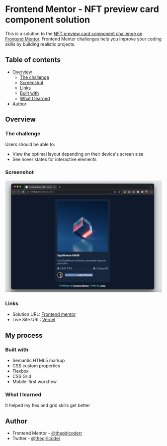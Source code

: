 # Frontend Mentor - NFT preview card component solution

This is a solution to the [NFT preview card component challenge on Frontend Mentor](https://www.frontendmentor.io/challenges/nft-preview-card-component-SbdUL_w0U). Frontend Mentor challenges help you improve your coding skills by building realistic projects.

## Table of contents

- [Overview](#overview)
  - [The challenge](#the-challenge)
  - [Screenshot](#screenshot)
  - [Links](#links)
  - [Built with](#built-with)
  - [What I learned](#what-i-learned)
- [Author](#author)

## Overview

### The challenge

Users should be able to:

- View the optimal layout depending on their device's screen size
- See hover states for interactive elements

### Screenshot

![](images/Screenshot%202022-09-08%20at%2022.42.32.png)

### Links

- Solution URL: [Frontend mentor](https://www.frontendmentor.io/solutions/nft-preview-cardcomponent-using-css-flec-and-grid-6v403d-LnI)
- Live Site URL: [Vercel](https://nft-preview-card-component-jade.vercel.app/)

## My process

### Built with

- Semantic HTML5 markup
- CSS custom properties
- Flexbox
- CSS Grid
- Mobile-first workflow

### What I learned

It helped my flex and grid skills get better

## Author

- Frontend Mentor - [@thegirlcoderr](https://www.frontendmentor.io/profile/thegirlcoderr)
- Twitter - [@thegirlcoder](https://twitter.com/thegirlcoder)
